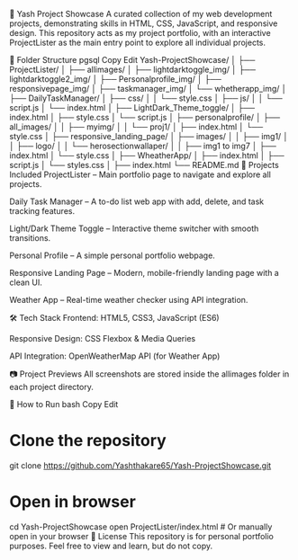 🌟 Yash Project Showcase
A curated collection of my web development projects, demonstrating skills in HTML, CSS, JavaScript, and responsive design.
This repository acts as my project portfolio, with an interactive ProjectLister as the main entry point to explore all individual projects.

📂 Folder Structure
pgsql
Copy
Edit
Yash-ProjectShowcase/
│
├── ProjectLister/
│
├── allimages/
│   ├── lightdarktoggle_img/
│   ├── lightdarktoggle2_img/
│   ├── Personalprofile_img/
│   ├── responsivepage_img/
│   ├── taskmanager_img/
│   └── whetherapp_img/
│
├── DailyTaskManager/
│   ├── css/
│   │   └── style.css
│   ├── js/
│   │   └── script.js
│   └── index.html
│
├── LightDark_Theme_toggle/
│   ├── index.html
│   ├── style.css
│   └── script.js
│
├── personalprofile/
│   ├── all_images/
│   │   ├── myimg/
│   │   └── proj1/
│   ├── index.html
│   └── style.css
│
├── responsive_landing_page/
│   ├── images/
│   │   ├── img1/
│   │   ├── logo/
│   │   └── herosectionwallaper/
│   │       ├── img1 to img7
│   ├── index.html
│   └── style.css
│
├── WheatherApp/
│   ├── index.html
│   ├── script.js
│   └── styles.css
│
├── index.html
└── README.md
🚀 Projects Included
ProjectLister – Main portfolio page to navigate and explore all projects.

Daily Task Manager – A to-do list web app with add, delete, and task tracking features.

Light/Dark Theme Toggle – Interactive theme switcher with smooth transitions.

Personal Profile – A simple personal portfolio webpage.

Responsive Landing Page – Modern, mobile-friendly landing page with a clean UI.

Weather App – Real-time weather checker using API integration.

🛠️ Tech Stack
Frontend: HTML5, CSS3, JavaScript (ES6)

Responsive Design: CSS Flexbox & Media Queries

API Integration: OpenWeatherMap API (for Weather App)

📷 Project Previews
All screenshots are stored inside the allimages folder in each project directory.

📌 How to Run
bash
Copy
Edit
# Clone the repository
git clone https://github.com/Yashthakare65/Yash-ProjectShowcase.git

# Open in browser
cd Yash-ProjectShowcase
open ProjectLister/index.html   # Or manually open in your browser
📜 License
This repository is for personal portfolio purposes.
Feel free to view and learn, but do not copy.

